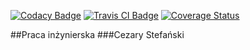[![Codacy Badge](https://api.codacy.com/project/badge/Grade/4665f2946f1d439281e798f00f884cfa)](https://www.codacy.com/app/cezarystefanski/praca-inzynierska-new?utm_source=github.com&amp;utm_medium=referral&amp;utm_content=cezarystefanski/praca-inzynierska-new&amp;utm_campaign=Badge_Grade) [![Travis CI Badge](https://travis-ci.org/cezarystefanski/praca-inzynierska-new.svg?branch=master)](https://travis-ci.org/cezarystefanski/praca-inzynierska-new/) [![Coverage Status](https://coveralls.io/repos/github/cezarystefanski/praca-inzynierska-new/badge.svg?branch=master)](https://coveralls.io/github/cezarystefanski/praca-inzynierska-new?branch=master)

##Praca inżynierska
###Cezary Stefański